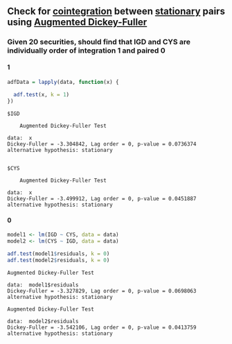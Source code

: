 ## Check for [cointegration](https://en.wikipedia.org/wiki/Cointegration) between [stationary](https://en.wikipedia.org/wiki/Stationary_process) pairs using [Augmented Dickey-Fuller](https://en.wikipedia.org/wiki/Augmented_Dickey%E2%80%93Fuller_test)
### Given 20 securities, should find that IGD and CYS are individually order of integration 1 and paired 0
#### 1
```r
adfData = lapply(data, function(x) {
  
  adf.test(x, k = 1)
})
```
```
$IGD

	Augmented Dickey-Fuller Test

data:  x
Dickey-Fuller = -3.304842, Lag order = 0, p-value = 0.0736374
alternative hypothesis: stationary


$CYS

	Augmented Dickey-Fuller Test

data:  x
Dickey-Fuller = -3.499912, Lag order = 0, p-value = 0.0451887
alternative hypothesis: stationary

```
#### 0
```r
model1 <- lm(IGD ~ CYS, data = data)
model2 <- lm(CYS ~ IGD, data = data)

adf.test(model1$residuals, k = 0)
adf.test(model2$residuals, k = 0)
```
```
Augmented Dickey-Fuller Test

data:  model1$residuals
Dickey-Fuller = -3.327829, Lag order = 0, p-value = 0.0698063
alternative hypothesis: stationary

Augmented Dickey-Fuller Test

data:  model2$residuals
Dickey-Fuller = -3.542106, Lag order = 0, p-value = 0.0413759
alternative hypothesis: stationary
```
